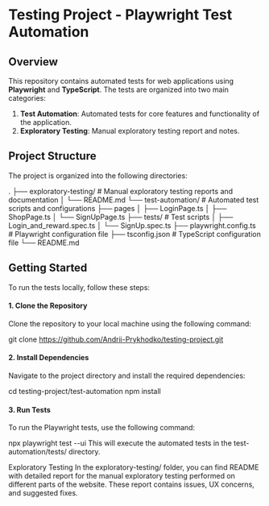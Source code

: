 # Testing Project - Playwright Test Automation

## Overview

This repository contains automated tests for web applications using **Playwright** and **TypeScript**. The tests are organized into two main categories:

1. **Test Automation**: Automated tests for core features and functionality of the application.
2. **Exploratory Testing**: Manual exploratory testing report and notes.

## Project Structure

The project is organized into the following directories:

. ├── exploratory-testing/ # Manual exploratory testing reports and documentation 
  │    └── README.md
  └── test-automation/ # Automated test scripts and configurations 
    ├── pages
    │  ├── LoginPage.ts 
    │  ├── ShopPage.ts
    │  └── SignUpPage.ts
    ├── tests/ # Test scripts 
    │  ├── Login_and_reward.spec.ts 
    │  └── SignUp.spec.ts
    ├── playwright.config.ts # Playwright configuration file 
    ├── tsconfig.json # TypeScript configuration file
    └── README.md


## Getting Started

To run the tests locally, follow these steps:

#### 1. Clone the Repository

Clone the repository to your local machine using the following command:

git clone https://github.com/Andrii-Prykhodko/testing-project.git

#### 2. Install Dependencies
Navigate to the project directory and install the required dependencies:

cd testing-project/test-automation
npm install


#### 3. Run Tests
To run the Playwright tests, use the following command:

npx playwright test --ui
This will execute the automated tests in the test-automation/tests/ directory.

Exploratory Testing
In the exploratory-testing/ folder, you can find README with detailed report for the manual exploratory testing performed on different parts of the website. These report contains issues, UX concerns, and suggested fixes.
